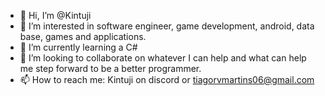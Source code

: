- 👋 Hi, I’m @Kintuji
- 👀 I’m interested in software engineer, game development, android, data base, games and applications.
- 🌱 I’m currently learning a C#
- 💞️ I’m looking to collaborate on whatever I can help and what can help me step forward to be a better programmer.
- 📫 How to reach me: Kintuji on discord or tiagorvmartins06@gmail.com

<!---
Kintuji/Kintuji is a ✨ special ✨ repository because its `README.md` (this file) appears on your GitHub profile.
You can click the Preview link to take a look at your changes.
--->

